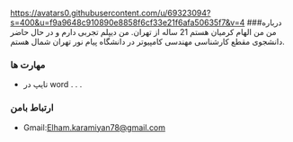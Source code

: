 https://avatars0.githubusercontent.com/u/69323094?s=400&u=f9a9648c910890e8858f6cf33e21f6afa50635f7&v=4
###درباره من
من الهام کرمیان هستم 21 ساله از تهران. من دیپلم تجربی دارم و در حال حاضر دانشجوی مقطع کارشناسی مهندسی کامپیوتر در دانشگاه پیام نور تهران شمال هستم.
### مهارت ها
+ تایپ در word 
.
.
.
### ارتباط بامن
- Gmail:Elham.karamiyan78@gmail.com
